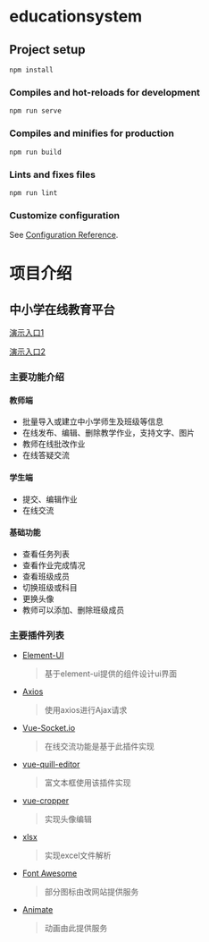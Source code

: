 # educationsystem

## Project setup
```
npm install
```

### Compiles and hot-reloads for development
```
npm run serve
```

### Compiles and minifies for production
```
npm run build
```

### Lints and fixes files
```
npm run lint
```

### Customize configuration
See [Configuration Reference](https://cli.vuejs.org/config/).



# 项目介绍

## **中小学在线教育平台**

[演示入口1](http://39.97.119.247/edusystem/#/login)

[演示入口2](http://39.97.119.247/dist/#/login)

### 主要功能介绍

#### 教师端

* 批量导入或建立中小学师生及班级等信息
* 在线发布、编辑、删除教学作业，支持文字、图片
* 教师在线批改作业
* 在线答疑交流

#### 学生端

* 提交、编辑作业
* 在线交流

#### 基础功能

* 查看任务列表
* 查看作业完成情况
* 查看班级成员
* 切换班级或科目
* 更换头像
* 教师可以添加、删除班级成员

### 主要插件列表

* [Element-UI](https://element.eleme.cn/#/zh-CN)

  > 基于element-ui提供的组件设计ui界面

* [Axios](https://github.com/axios/axios)

  > 使用axios进行Ajax请求

* [Vue-Socket.io](https://github.com/MetinSeylan/Vue-Socket.io)

  > 在线交流功能是基于此插件实现

* [vue-quill-editor](https://github.com/surmon-china/vue-quill-editor)

  > 富文本框使用该插件实现

* [vue-cropper](https://github.com/xyxiao001/vue-cropper)

  > 实现头像编辑

* [xlsx](https://sheetjs.com/)

  > 实现excel文件解析

* [Font Awesome](http://www.fontawesome.com.cn/faicons/)

  > 部分图标由改网站提供服务

* [Animate](http://www.animate.net.cn/)

  > 动画由此提供服务
